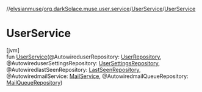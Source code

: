 //[elysianmuse](../../../index.md)/[org.darkSolace.muse.user.service](../index.md)/[UserService](index.md)/[UserService](-user-service.md)

# UserService

[jvm]\
fun [UserService](-user-service.md)(@AutowireduserRepository: [UserRepository](../../org.darkSolace.muse.user.repository/-user-repository/index.md), @AutowireduserSettingsRepository: [UserSettingsRepository](../../org.darkSolace.muse.user.repository/-user-settings-repository/index.md), @AutowiredlastSeenRepository: [LastSeenRepository](../../org.darkSolace.muse.lastSeen.repository/-last-seen-repository/index.md), @AutowiredmailService: [MailService](../../org.darkSolace.muse.mail.service/-mail-service/index.md), @AutowiredmailQueueRepository: [MailQueueRepository](../../org.darkSolace.muse.mail.repository/-mail-queue-repository/index.md))
